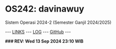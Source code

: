 ---
---

# OS242: davinawuy

Sistem Operasi 2024-2 (Semester Ganjil 2024/2025)

--- [LINKS](LINKS/) --- [LOG](TXT/mylog.txt) --- [GitHub](https://github.com/davinawuy/os242) ---

<b>
### REV: Wed 13 Sep 2024 23:10 WIB
<br>
